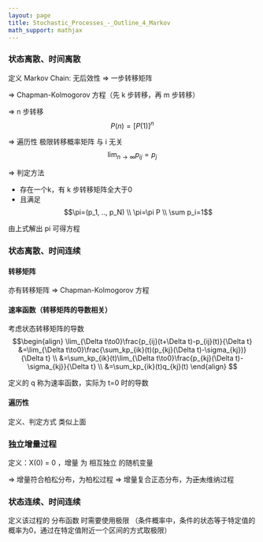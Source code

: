 ```yaml
---
layout: page
title: Stochastic_Processes_-_Outline_4_Markov
math_support: mathjax
---
```



### 状态离散、时间离散

定义 Markov Chain: 无后效性 => 一步转移矩阵

=> Chapman-Kolmogorov 方程（先 k 步转移，再 m 步转移）

=> n 步转移
$$P(n)=[P(1)]^n$$

=> 遍历性 极限转移概率矩阵 与 i 无关
$$ \lim_{n\to\infty}p_{ij}=p_j $$

=> 判定方法
- 存在一个k，有 k 步转移矩阵全大于0
- 且满足 $$\pi=(p_1, .., p_N) \\ \pi=\pi P \\ \sum p_i=1$$

由上式解出 pi 可得方程

### 状态离散、时间连续

#### 转移矩阵

亦有转移矩阵 => Chapman-Kolmogorov 方程

#### 速率函数（转移矩阵的导数相关）
考虑状态转移矩阵的导数
$$\begin{align}
\lim_{\Delta t\to0}\frac{p_{ij}(t+\Delta t)-p_{ij}(t)}{\Delta t}
&=\lim_{\Delta t\to0}\frac{\sum_kp_{ik}(t)(p_{kj}(\Delta t)-\sigma_{kj})}{\Delta t} \\
&=\sum_kp_{ik}(t)\lim_{\Delta t\to0}\frac{p_{kj}(\Delta t)-\sigma_{kj}}{\Delta t} \\
&=\sum_kp_{ik}(t)q_{kj}(t)
\end{align}
$$

定义的 q 称为速率函数，实际为 t=0 时的导数

#### 遍历性

定义、判定方式 类似上面

### 独立增量过程

定义：X(0) = 0 ，增量 为 相互独立 的随机变量

=> 增量符合柏松分布，为柏松过程
=> 增量复合正态分布，为~~正太~~维纳过程

### 状态连续、时间连续

定义该过程的 分布函数 时需要使用极限
（条件概率中，条件的状态等于特定值的概率为0，通过在特定值附近一个区间的方式取极限）



